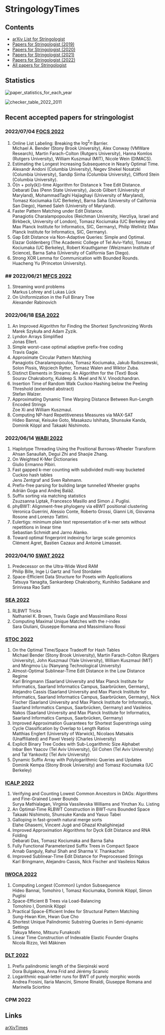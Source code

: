# StringologyTimes


## Contents
- [arXiv List for Stringologist](https://stringologytimes.github.io/StringologyTimes/docs/output/arxiv_list)
- [Papers for Stringologist (2019)](https://stringologytimes.github.io/StringologyTimes/docs/output/list_2019)
- [Papers for Stringologist (2020)](https://stringologytimes.github.io/StringologyTimes/docs/output/list_2020)
- [Papers for Stringologist (2021)](https://stringologytimes.github.io/StringologyTimes/docs/output/list_2021)
- [Papers for Stringologist (2022)](https://stringologytimes.github.io/StringologyTimes/docs/output/list_2022)
- [All papers for Stringologist](https://stringologytimes.github.io/StringologyTimes/docs/output/complete_list)

## Statistics

![paper_statistics_for_each_year](https://stringologytimes.github.io/StringologyTimes/docs/output/paper_statistics_for_each_year.png)

![checker_table_2022_2011](https://stringologytimes.github.io/StringologyTimes/docs/output/checker_table_2022_2011.png)


## Recent accepted papers for stringologist


### 2022/07/04 [FOCS 2022](https://focs2022.eecs.berkeley.edu/accepted_papers.html)

1. Online List Labeling: Breaking the $\log^2 n$ Barrier.  
Michael A. Bender (Stony Brook University), Alex Conway (VMWare Research), Martin Farach-Colton (Rutgers University), Hanna Komlos (Rutgers University), William Kuszmaul (MIT), Nicole Wein (DIMACS).  
2. Estimating the Longest Increasing Subsequence in Nearly Optimal Time.  
Alexandr Andoni (Columbia University), Negev Shekel Nosatzki (Columbia University), Sandip Sinha (Columbia University), Clifford Stein (Columbia University).  
3. Õ(n + poly(k))-time Algorithm for Distance k Tree Edit Distance.  
Debarati Das (Penn State University), Jacob Gilbert (University of Maryland), MohammadTaghi Hajiaghayi (University of Maryland), Tomasz Kociumaka (UC Berkeley), Barna Saha (University of California San Diego), Hamed Saleh (University of Maryland).  
4. Faster Pattern Matching under Edit Distance.  
Panagiotis Charalampopoulos (Reichman University, Herzliya, Israel and Birkbeck, University of London), Tomasz Kociumaka (UC Berkeley and Max Planck Institute for Informatics, SIC, Germany), Philip Wellnitz (Max Planck Institute for Informatics, SIC, Germany).  
5. Gap Edit Distance via Non-Adaptive Queries: Simple and Optimal.  
Elazar Goldenberg (The Academic College of Tel Aviv-Yafo), Tomasz Kociumaka (UC Berkeley), Robert Krauthgamer (Weizmann Institute of Science), Barna Saha (University of California San Diego).  
6. Strong XOR Lemma for Communication with Bounded Rounds.  
Huacheng Yu (Princeton University).  

### ## 2022/06/21 [MFCS 2022](https://www.ac.tuwien.ac.at/mfcs2022/accepted/)

1. Streaming word problems  
Markus Lohrey and Lukas Lück  
2. On Uniformization in the Full Binary Tree  
Alexander Rabinovich  

### 2022/06/18 [ESA 2022](https://algo2022.eu/esa/#papers)

1. An Improved Algorithm for Finding the Shortest Synchronizing Words  
Marek Szykuła and Adam Zyzik.  
2. Lyndon Arrays Simplified  
Jonas Ellert.  
3. Simple worst-case optimal adaptive prefix-free coding  
Travis Gagie.  
4. Approximate Circular Pattern Matching  
Panagiotis Charalampopoulos, Tomasz Kociumaka, Jakub Radoszewski, Solon Pissis, Wojciech Rytter, Tomasz Walen and Wiktor Zuba.  
5. Distinct Elements in Streams: An Algorithm for the (Text) Book  
Sourav Chakraborty, Kuldeep S. Meel and N.V. Vinodchandran.   
6. Insertion Time of Random Walk Cuckoo Hashing below the Peeling Threshold (extended abstract)  
Stefan Walzer.   
7. Approximating Dynamic Time Warping Distance Between Run-Length Encoded Strings  
Zoe Xi and William Kuszmaul.   
8. Computing NP-hard Repetitiveness Measures via MAX-SAT  
Hideo Bannai, Keisuke Goto, Masakazu Ishihata, Shunsuke Kanda, Dominik Köppl and Takaaki Nishimoto.   

### 2022/06/14 [WABI 2022](https://algo2022.eu/wabi/)
1. Haplotype Threading Using the Positional Burrows-Wheeler Transform   
Ahsan Sanaullah, Degui Zhi and Shaojie Zhang.   
2. On Weighted K-Mer Dictionaries  
Giulio Ermanno Pibiri.   
3. Fast gapped k-mer counting with subdivided multi-way bucketed Cuckoo hash tables  
Jens Zentgraf and Sven Rahmann.  
4. Prefix-free parsing for building large tunnelled Wheeler graphs  
Adrián Goga and Andrej Baláž.  
5. Suffix sorting via matching statistics  
Zsuzsanna Liptak, Francesco Masillo and Simon J. Puglisi.  
6. phyBWT: Alignment-free phylogeny via eBWT positional clustering  
Veronica Guerrini, Alessio Conte, Roberto Grossi, Gianni Liti, Giovanna Rosone and Lorenzo Tattini.  
7. Eulertigs: minimum plain text representation of k-mer sets without repetitions in linear time  
Sebastian Schmidt and Jarno Alanko.  
8. Toward optimal fingerprint indexing for large scale genomics  
Clément Agret, Bastien Cazaux and Antoine Limasset.  

### 2022/04/10 [SWAT 2022](https://www.setur.fo/en/education/swat-2022/) 

1. Predecessor on the Ultra-Wide Word RAM  
Philip Bille, Inge Li Gørtz and Tord Stordalen  
2. Space-Efficient Data Structure for Posets with Applications  
Tatsuya Yanagita, Sankardeep Chakraborty, Kunihiko Sadakane and Srinivasa Rao Satti


### [SEA 2022](https://sea2022.ifi.uni-heidelberg.de/acceptedpapers.html)
1. RLBWT Tricks  
Nathaniel K. Brown, Travis Gagie and Massimiliano Rossi  
2. Computing Maximal Unique Matches with the r-index  
Sara Giuliani, Giuseppe Romana and Massimiliano Rossi  

### [STOC 2022](http://acm-stoc.org/stoc2022/accepted-papers.html)

1. On the Optimal Time/Space Tradeoff for Hash Tables  
Michael Bender (Stony Brook University), Martin Farach-Colton (Rutgers University), John Kuszmaul (Yale University), William Kuszmaul (MIT) and Mingmou Liu (Nanyang Technological University)  
2. Almost-Optimal Sublinear-Time Edit Distance in the Low Distance Regime  
Karl Bringmann (Saarland University and Max Planck Institute for Informatics, Saarland Informatics Campus, Saarbrücken, Germany), Alejandro Cassis (Saarland University and Max Planck Institute for Informatics, Saarland Informatics Campus, Saarbrücken, Germany), Nick Fischer (Saarland University and Max Planck Institute for Informatics, Saarland Informatics Campus, Saarbrücken, Germany) and Vasileios Nakos (Saarland University and Max Planck Institute for Informatics, Saarland Informatics Campus, Saarbrücken, Germany)   
3. Improved Approximation Guarantees for Shortest Superstrings using Cycle Classification by Overlap to Length Ratios  
Matthias Englert (University of Warwick), Nicolaos Matsakis (Unaffiliated) and Pavel Veselý (Charles University)   
4. Explicit Binary Tree Codes with Sub-Logarithmic Size Alphabet  
Inbar Ben Yaacov (Tel Aviv University), Gil Cohen (Tel Aviv University) and Tal Yankovitz (Tel Aviv University)   
5. Dynamic Suffix Array with Polylogarithmic Queries and Updates  
Dominik Kempa (Stony Brook University) and Tomasz Kociumaka (UC Berkeley)   

### [ICALP 2022](https://icalp2022.irif.fr/?page_id=85)
1. Verifying and Counting Lowest Common Ancestors in DAGs: Algorithms and Fine-Grained Lower Bounds  
Surya Mathialagan, Virginia Vassilevska Williams and Yinzhan Xu. Listing  
2. An Optimal-Time RLBWT Construction in BWT-runs Bounded Space  
Takaaki Nishimoto, Shunsuke Kanda and Yasuo Tabei  
3. Galloping in fast-growth natural merge sorts  
Elahe Ghasemi, Vincent Jugé and Ghazal Khalighinejad  
4. Improved Approximation Algorithms for Dyck Edit Distance and RNA Folding  
Debarati Das, Tomasz Kociumaka and Barna Saha  
5. Fully Functional Parameterized Suffix Trees in Compact Space  
Arnab Ganguly, Rahul Shah and Sharma V. Thankachan  
6. Improved Sublinear-Time Edit Distance for Preprocessed Strings  
Karl Bringmann, Alejandro Cassis, Nick Fischer and Vasileios Nakos  

### [IWOCA 2022](https://www.uni-trier.de/en/universitaet/fachbereiche-faecher/fachbereich-iv/faecher/informatikwissenschaften/professuren/theoretische-informatik/research/conferences-and-workshops/iwoca-2022)
1. Computing Longest (Common) Lyndon Subsequence  
Hideo Bannai, Tomohiro I, Tomasz Kociumaka, Dominik Köppl, Simon Puglisi 
2. Space-Efficient B Trees via Load-Balancing  
Tomohiro I, Dominik Köppl  
3. Practical Space-Efficient Index for Structural Pattern Matching  
Sung-Hwan Kim, Hwan Gue Cho  
4. Shortest Unique Palindromic Substring Queries in Semi-dynamic Settings  
Takuya Mieno, Mitsuru Funakoshi  
5. Linear Time Construction of Indexable Elastic Founder Graphs  
Nicola Rizzo, Veli Mäkinen  

### [DLT 2022](https://www.usf.edu/arts-sciences/conferences/dlt2022/accepted_papers.aspx)
1. Prefix palindromic length of the Sierpinski word  
Dora Bulgakova, Anna Frid and Jérémy Scanvic  
2. Logarithmic equal-letter runs for BWT of purely morphic words  
Andrea Frosini, Ilaria Mancini, Simone Rinaldi, Giuseppe Romana and Marinella Sciortino  


### CPM 2022 



## Links
[arXivTimes](https://github.com/arXivTimes/arXivTimes)
